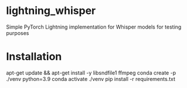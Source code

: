 # lightning_whisper
Simple PyTorch Lightning implementation for Whisper models for testing purposes

# Installation
apt-get update && apt-get install -y libsndfile1 ffmpeg
conda create -p ./venv python=3.9
conda activate ./venv
pip install -r requirements.txt